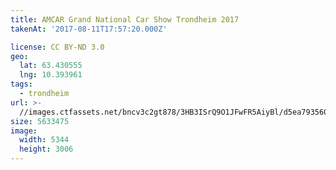 ```yaml
---
title: AMCAR Grand National Car Show Trondheim 2017
takenAt: '2017-08-11T17:57:20.000Z'

license: CC BY-ND 3.0
geo:
  lat: 63.430555
  lng: 10.393961
tags:
  - trondheim
url: >-
  //images.ctfassets.net/bncv3c2gt878/3HB3ISrQ9O1JFwFR5AiyBl/d5ea793560846ec410c4a503fcb37d85/amcar-grand-national-car-show-trondheim-2017_36370991061_o
size: 5633475
image:
  width: 5344
  height: 3006
---
```

